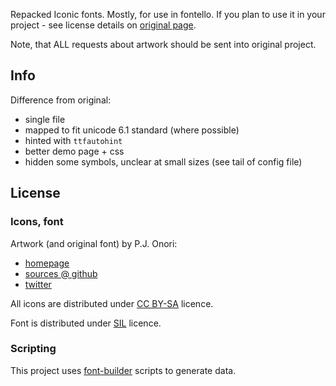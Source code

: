 Repacked Iconic fonts. Mostly, for use in fontello. If you plan to use it
in your project - see license details on [original page](http://somerandomdude.com/work/iconic/).

Note, that ALL requests about artwork should be sent into original project.


Info
----

Difference from original:

- single file
- mapped to fit unicode 6.1 standard (where possible)
- hinted with `ttfautohint`
- better demo page + css
- hidden some symbols, unclear at small sizes (see tail of config file)

License
-------

### Icons, font

Artwork (and original font) by P.J. Onori:

- [homepage](http://somerandomdude.com/work/iconic/)
- [sources @ github](https://github.com/somerandomdude/Iconic)
- [twitter](http://twitter.com/somerandomdude)

All icons are distributed under
[CC BY-SA](http://creativecommons.org/licenses/by-sa/3.0/) licence.

Font is distributed under
[SIL](http://scripts.sil.org/cms/scripts/page.php?site_id=nrsi&id=OFL) licence.


### Scripting

This project uses [font-builder](https://github.com/fontello/font-builder) scripts to generate data.

